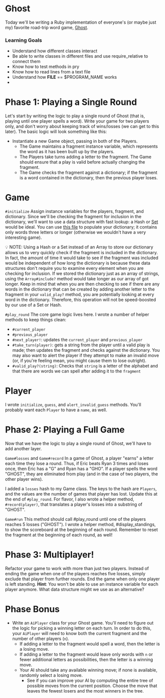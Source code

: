 # Ghost
Today we'll be writing a Ruby implementation of everyone's (or maybe just my) favorite road-trip word game, [Ghost](https://en.wikipedia.org/wiki/Ghost_(game)).

### Learning Goals

*  Understand how different classes interact
*  Be able to write classes in different files and use require_relative to connect them
*  Know how to test methods in pry
*  Know how to read lines from a text file
*  Understand how __FILE__ == $PROGRAM_NAME works
*  
# Phase 1: Playing a Single Round

Let's start by writing the logic to play a single round of Ghost (that is, playing until one player spells a word). Write your game for two players only, and don't worry about keeping track of wins/losses (we can get to this later). The basic logic will look something like this:

* Instantiate a new Game object, passing in both of the Players.
    * The Game maintains a fragment instance variable, which represents the word as it has been built up by the players.
    * The Players take turns adding a letter to the fragment. The Game should ensure that a play is valid before actually changing the fragment.
    * The Game checks the fragment against a dictionary; if the fragment is a word contained in the dictionary, then the previous player loses.
# Game
`#initialize`
Assign instance variables for the players, fragment, and dictionary. Since we'll be checking the fragment for inclusion in the dictionary, we'll want to use a data structure with fast lookup: a Hash or [Set](http://ruby-doc.org/stdlib-2.4.2/libdoc/set/rdoc/Set.html) would be ideal. You can use [this file](https://assets.aaonline.io/fullstack/ruby/projects/ghost/dictionary.txt) to populate your dictionary; it contains only words three letters or longer (otherwise we wouldn't have a very interesting game).

💡 NOTE: Using a Hash or a Set instead of an Array to store our dictionary allows us to very quickly check if the fragment is included in the dictionary. In fact, the amount of time it would take to see if the fragment was included would be independent of how long the dictionary is because these data structures don't require you to examine every element when you are checking for inclusion. If we stored the dictionary just as an array of strings, using the `Array#include?` method would take longer as our array of got longer. Keep in mind that when you are then checking to see if there are any words in the dictionary that can be created by adding another letter to the fragment in your `valid_play?` method, you are potentially looking at every word in the dictionary. Therefore, this operation will not be speed-boosted by our use of a Set or Hash.

`#play_round`
The core game logic lives here. I wrote a number of helper methods to keep things clean:

* `#current_player`
* `#previous_player`
* `#next_player!`: updates the `current_player` and `previous_player`
* `#take_turn(player)`: gets a string from the player until a valid play is made; then updates the fragment and checks against the dictionary. You may also want to alert the player if they attempt to make an invalid move (or, if you're feeling mean, you might cause them to lose outright).
* `#valid_play?(string)`: Checks that `string` is a letter of the alphabet and that there are words we can spell after adding it to the `fragment`

# Player
I wrote `initialize`, `guess`, and `alert_invalid_guess` methods. You'll probably want each `Player` to have a `name`, as well.

# Phase 2: Playing a Full Game

Now that we have the logic to play a single round of Ghost, we'll have to add another layer.

`Game#losses` and `Game#record`
In a game of Ghost, a player "earns" a letter each time they lose a round. Thus, if Eric beats Ryan 3 times and loses once, then Eric has a "G" and Ryan has a "GHO". If a player spells the word "GHOST", they are eliminated from play (and in the case of two players, the other player wins).

I added a `losses` hash to my Game class. The keys to the hash are `Players`, and the values are the number of games that player has lost. Update this at the end of `#play_round`. For flavor, I also wrote a helper method, `#record(player)`, that translates a player's losses into a substring of "GHOST".

`Game#run`
This method should call #play_round until one of the players reaches 5 losses ("GHOST"). I wrote a helper method, #display_standings, to show the scoreboard at the beginning of each round. Remember to reset the fragment at the beginning of each round, as well!

# Phase 3: Multiplayer!

Refactor your game to work with more than just two players. Instead of ending the game when one of the players reaches five losses, simply exclude that player from further rounds. End the game when only one player is left standing. **Hint**: You won't be able to use an instance variable for each player anymore. What data structure might we use as an alternative?

# Phase Bonus
* Write an `AiPlayer` class for your Ghost game. You'll need to figure out the logic for picking a winning letter on each turn. In order to do this, your `AiPlayer` will need to know both the current fragment and the number of other players (`n`).
    * If adding a letter to the fragment would spell a word, then the letter is a losing move.
    * If adding a letter to the fragment would leave only words with `n` or fewer additional letters as possibilities, then the letter is a winning move.
    * Your AI should take any available winning move; if none is available, randomly select a losing move.
        * See if you can improve your AI by computing the entire tree of possible moves from the current position. Choose the move that leaves the fewest losers and the most winners in the tree.